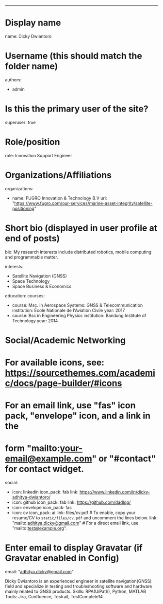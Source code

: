 ---
# Display name
name: Dicky Dwiantoro

# Username (this should match the folder name)
authors:
- admin

# Is this the primary user of the site?
superuser: true

# Role/position
role: Innovation Support Engineer

# Organizations/Affiliations
organizations:
- name: FUGRO Innovation & Technology B.V
  url: "https://www.fugro.com/our-services/marine-asset-integrity/satellite-positioning"

# Short bio (displayed in user profile at end of posts)
bio: My research interests include distributed robotics, mobile computing and programmable matter.

interests:
- Satellite Navigation (GNSS)
- Space Technology
- Space Business & Economics

education:
  courses:
  - course: Msc. in Aerospace Systems: GNSS & Telecommunication  
    institution: École Nationale de l'Aviation Civile
    year: 2017
  - course: Bsc in Engineering Physics
    institution: Bandung Institute of Technology
    year: 2014

# Social/Academic Networking
# For available icons, see: https://sourcethemes.com/academic/docs/page-builder/#icons
#   For an email link, use "fas" icon pack, "envelope" icon, and a link in the
#   form "mailto:your-email@example.com" or "#contact" for contact widget.
social:
- icon: linkedin
  icon_pack: fab
  link: https://www.linkedin.com/in/dicky-adhitya-dwiantoro/
- icon: github
  icon_pack: fab
  link: https://github.com/dadlog/
- icon: envelope
  icon_pack: fas
- icon: cv
  icon_pack: ai
  link: files/cv.pdf # To enable, copy your resume/CV to `static/files/cv.pdf` and uncomment the lines below.
  link: "mailto:adhitya.dicky@gmail.com"  # For a direct email link, use "mailto:test@example.org".

# Enter email to display Gravatar (if Gravatar enabled in Config)
email: "adhitya.dicky@gmail.com"


Dicky Dwiantoro is an experienced engineer in satellite navigation(GNSS) field and specialize in testing and troubleshooting software and hardware mainly related to GNSS products.
Skills: RPA(UiPath), Python, MATLAB
Tools: Jira, Confluence, Testrail, TestComplete14
